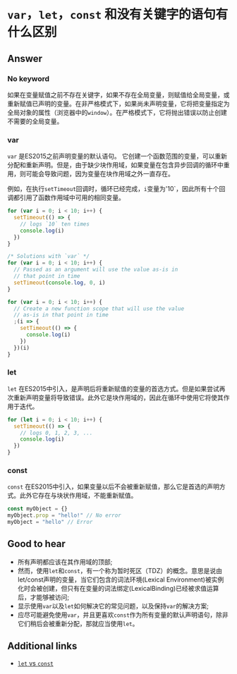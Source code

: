 # `var`，`let`，`const` 和没有关键字的语句有什么区别

## Answer

### No keyword

如果在变量赋值之前不存在关键字，如果不存在全局变量，则赋值给全局变量，或重新赋值已声明的变量。在非严格模式下，如果尚未声明变量，它将把变量指定为全局对象的属性（浏览器中的`window`）。在严格模式下，它将抛出错误以防止创建不需要的全局变量。

### var

`var` 是ES2015之前声明变量的默认语句。 它创建一个函数范围的变量，可以重新分配和重新声明。但是，由于缺少块作用域，如果变量在包含异步回调的循环中重用，则可能会导致问题，因为变量在块作用域之外一直存在。

例如，在执行`setTimeout`回调时，循环已经完成，`i`变量为'10`，因此所有十个回调都引用了函数作用域中可用的相同变量。

```js
for (var i = 0; i < 10; i++) {
  setTimeout(() => {
    // logs `10` ten times
    console.log(i)
  })
}

/* Solutions with `var` */
for (var i = 0; i < 10; i++) {
  // Passed as an argument will use the value as-is in
  // that point in time
  setTimeout(console.log, 0, i)
}

for (var i = 0; i < 10; i++) {
  // Create a new function scope that will use the value
  // as-is in that point in time
  ;(i => {
    setTimeout(() => {
      console.log(i)
    })
  })(i)
}
```

### let

`let` 在ES2015中引入，是声明后将重新赋值的变量的首选方式。但是如果尝试再次重新声明变量将导致错误。此外它是块作用域的，因此在循环中使用它将使其作用于迭代。

```js
for (let i = 0; i < 10; i++) {
  setTimeout(() => {
    // logs 0, 1, 2, 3, ...
    console.log(i)
  })
}
```

### const

`const` 在ES2015中引入，如果变量以后不会被重新赋值，那么它是首选的声明方式。此外它存在与块状作用域，不能重新赋值。

```js
const myObject = {}
myObject.prop = "hello!" // No error
myObject = "hello" // Error
```

## Good to hear

* 所有声明都应该在其作用域的顶部;
* 然而，使用`let`和`const`，有一个称为暂时死区（TDZ）的概念。意思是说由let/const声明的变量，当它们包含的词法环境(Lexical Environment)被实例化时会被创建，但只有在变量的词法绑定(LexicalBinding)已经被求值运算后，才能够被访问;
* 显示使用`var`以及`let`如何解决它的常见问题，以及保持`var`的解决方案;
* 应尽可能避免使用`var`，并且更喜欢`const`作为所有变量的默认声明语句，除非它们稍后会被重新分配，那就应当使用`let`。

## Additional links

* [`let` vs `const`](https://wesbos.com/let-vs-const/)

<!-- tags: (javascript) -->

<!-- expertise: (1) -->
